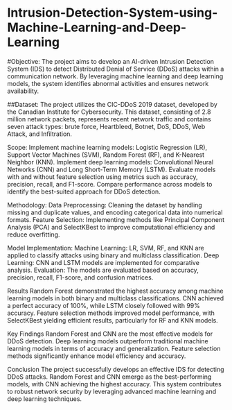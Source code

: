 # Intrusion-Detection-System-using-Machine-Learning-and-Deep-Learning

#Objective:
The project aims to develop an AI-driven Intrusion Detection System (IDS) to detect Distributed Denial of Service (DDoS) attacks within a communication network. By leveraging machine learning and deep learning models, the system identifies abnormal activities and ensures network availability.

##Dataset:
The project utilizes the CIC-DDoS 2019 dataset, developed by the Canadian Institute for Cybersecurity. This dataset, consisting of 2.8 million network packets, represents recent network traffic and contains seven attack types: brute force, Heartbleed, Botnet, DoS, DDoS, Web Attack, and Infiltration.

Scope:
Implement machine learning models: Logistic Regression (LR), Support Vector Machines (SVM), Random Forest (RF), and K-Nearest Neighbor (KNN).
Implement deep learning models: Convolutional Neural Networks (CNN) and Long Short-Term Memory (LSTM).
Evaluate models with and without feature selection using metrics such as accuracy, precision, recall, and F1-score.
Compare performance across models to identify the best-suited approach for DDoS detection.

Methodology:
Data Preprocessing: Cleaning the dataset by handling missing and duplicate values, and encoding categorical data into numerical formats.
Feature Selection: Implementing methods like Principal Component Analysis (PCA) and SelectKBest to improve computational efficiency and reduce overfitting.

Model Implementation:
Machine Learning: LR, SVM, RF, and KNN are applied to classify attacks using binary and multiclass classification.
Deep Learning: CNN and LSTM models are implemented for comparative analysis.
Evaluation: The models are evaluated based on accuracy, precision, recall, F1-score, and confusion matrices.

Results
Random Forest demonstrated the highest accuracy among machine learning models in both binary and multiclass classifications.
CNN achieved a perfect accuracy of 100%, while LSTM closely followed with 99% accuracy.
Feature selection methods improved model performance, with SelectKBest yielding efficient results, particularly for RF and KNN models.

Key Findings
Random Forest and CNN are the most effective models for DDoS detection.
Deep learning models outperform traditional machine learning models in terms of accuracy and generalization.
Feature selection methods significantly enhance model efficiency and accuracy.

Conclusion
The project successfully develops an effective IDS for detecting DDoS attacks. Random Forest and CNN emerge as the best-performing models, with CNN achieving the highest accuracy. This system contributes to robust network security by leveraging advanced machine learning and deep learning techniques.

